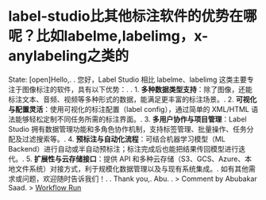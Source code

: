 # label-studio比其他标注软件的优势在哪呢？比如labelme,labelimg，x-anylabeling之类的 
State: [open]Hello,. . 您好，Label Studio 相比 labelme、labelimg 这类主要专注于图像标注的软件，具有以下优势：. . 1. **多种数据类型支持**：除了图像，还能标注文本、音频、视频等多种形式的数据，能满足更丰富的标注场景。. 2. **可视化与配置灵活**：使用可视化的标注配置（label config），通过简单的 XML/HTML 语法能够轻松定制不同任务所需的标注界面。. 3. **多用户协作与项目管理**：Label Studio 拥有数据管理功能和多角色协作机制，支持标签管理、批量操作、任务分配及过滤搜索等。. 4. **预标注与自动化流程**：可结合机器学习模型（ML Backend）进行自动或半自动预标注；标注完成后也能把结果传回模型进行迭代。. 5. **扩展性与云存储接口**：提供 API 和多种云存储（S3、GCS、Azure、本地文件系统）对接方式，利于规模化数据管理以及与现有系统集成。. 如有其他需求或问题，欢迎随时告诉我们！. . Thank you,. Abu. . > Comment by Abubakar Saad. > [Workflow Run](https://github.com/HumanSignal/label-studio/actions/runs/12872668751)
